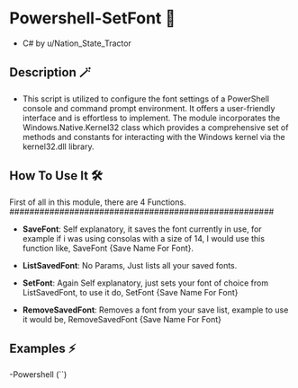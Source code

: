 # Powershell-SetFont 🔢
- C# by u/Nation_State_Tractor

## Description 🪄
- This script is utilized to configure the font settings of a PowerShell console and command prompt environment. It offers a user-friendly interface and is effortless to implement. The module incorporates the Windows.Native.Kernel32 class which provides a comprehensive set of methods and constants for interacting with the Windows kernel via the kernel32.dll library. 

## How To Use It 🛠️
First of all in this module, there are 4 Functions.
#####################################################
- **SaveFont**: Self explanatory, it saves the font currently in use, for example if i was using consolas with a size of 14, I would use this function like, SaveFont {Save Name For Font}.

- **ListSavedFont**: No Params, Just lists all your saved fonts.

- **SetFont**: Again Self explanatory, just sets your font of choice from ListSavedFont, to use it do, SetFont {Save Name For Font}

- **RemoveSavedFont**: Removes a font from your save list, example to use it would be, RemoveSavedFont {Save Name For Font}
## Examples ⚡
-Powershell
(``)
